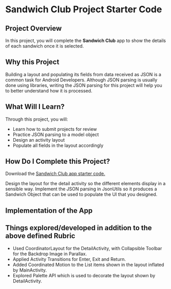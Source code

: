 # Sandwich Club Project Starter Code

## Project Overview
In this project, you will complete the **Sandwich Club** app to
show the details of each sandwich once it is selected.

## Why this Project

Building a layout and populating its fields from data received as JSON
is a common task for Android Developers. Although JSON parsing is usually
done using libraries, writing the JSON parsing for  this project will
help you to better understand how it is processed.

## What Will I Learn?
Through this project, you will:
- Learn how to submit projects for review
- Practice JSON parsing to a model object
- Design an activity layout
- Populate all fields in the layout accordingly

## How Do I Complete this Project?
Download the [Sandwich Club app starter code.](https://github.com/udacity/sandwich-club-starter-code)

Design the layout for the detail activity so the different elements
display in a sensible way. Implement the JSON parsing in JsonUtils so it
produces a Sandwich Object that can be used to populate the UI that you designed.

## Implementation of the App

<!-- Video of the App -->
<!-- [![Video of Complete App Flow](https://i.ytimg.com/vi/XzZbe7aYeXU/maxresdefault.jpg)](https://youtu.be/XzZbe7aYeXU) -->

## Things explored/developed in addition to the above defined Rubric

* Used CoordinatorLayout for the DetailActivity, with Collapsible Toolbar for the Backdrop Image in Parallax.
* Applied Activity Transitions for Enter, Exit and Return.
* Added Coordinated Motion to the List items shown in the layout inflated by MainActivity.
* Explored Palette API which is used to decorate the layout shown by DetailActivity.